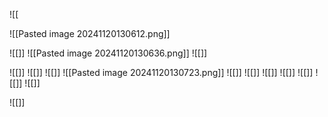 ![[


![[Pasted image 20241120130612.png]]

![[]]
![[Pasted image 20241120130636.png]]
![[]]
	
![[]]
![[]]
![[]]
![[Pasted image 20241120130723.png]]
![[]]
![[]]
![[]]
![[]]
![[]]
![[]]
![[]]

![[]]
